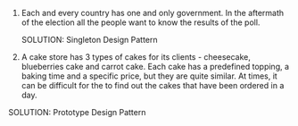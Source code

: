 1) Each and every country has one and only government. 
   In the aftermath of the election all the people want
   to know the results of the poll. 

   SOLUTION: Singleton Design Pattern
2) A cake store has 3 types of cakes for its clients - cheesecake, blueberries cake and carrot cake.
    Each cake has a predefined topping, a baking time and a specific price, but they are quite similar.
    At times, it can be difficult for the to find out the cakes that have been ordered in a day.

SOLUTION: Prototype Design Pattern